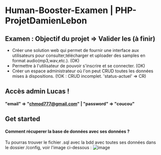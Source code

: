 # Human-Booster-Examen | PHP-ProjetDamienLebon
## Examen : Objectif du projet => Valider les (à finir)
- Créer une solution web qui permet de fournir une interface aux utilisateurs pour consulter,télécharger et uploader des samples en format audio(mp3,wav,etc.).  (OK)
- Permettre à l'utilisateur de pouvoir s'inscrire et se connecter. (OK)
- Créer un espace administrateur où l'on peut CRUD toutes les données mises à dispositions. (!OK : CRUD incomplet. 'status-actuel' => CR)
## Accès admin Lucas !
#### "email" => "chmod777@gmail.com" | "password" => "coucou"

## Get started
#### Comment récuperer la base de données avec ses données ?
Tu pourras trouver le fichier .sql avec la bdd avec toutes ses données dans le dossier /config, voir l'image ci-dessous :
![image](https://github.com/DamienL97r/PHP-ProjetDamienLebon/assets/117284330/8f78093d-9c5e-4ce1-87ba-2516dfcffdeb)



